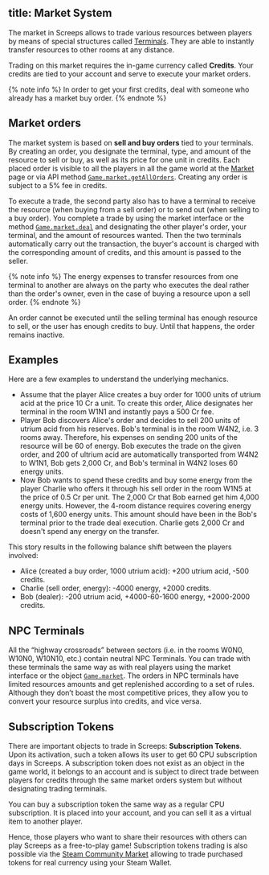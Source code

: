 title: Market System
---

The market in Screeps allows to trade various resources between players by means of special structures called [Terminals](/api/#StructureTerminal). They are able to instantly transfer resources to other rooms at any distance.

Trading on this market requires the in-game currency called **Credits**. Your credits are tied to your account and serve to execute your market orders.

{% note info %}
In order to get your first credits, deal with someone who already has a market buy order.
{% endnote %}

## Market orders

The market system is based on **sell and buy orders** tied to your terminals. By creating an order, you designate the terminal, type, and amount of the resource to sell or buy, as well as its price for one unit in credits. Each placed order is visible to all the players in all the game world at the [Market](https://screeps.com/a/#!/market) page or via API method [`Game.market.getAllOrders`](/api/#Market.getAllOrders). Creating any order is subject to a 5% fee in credits.

To execute a trade, the second party also has to have a terminal to receive the resource (when buying from a sell order) or to send out (when selling to a buy order). You complete a trade by using the market interface or the method [`Game.market.deal`](/api/#Market.deal) and designating the other player's order, your terminal, and the amount of resources wanted. Then the two terminals automatically carry out the transaction, the buyer's account is charged with the corresponding amount of credits, and this amount is passed to the seller.

{% note info %}
The energy expenses to transfer resources from one terminal to another are always on the party who executes the deal rather than the order's owner, even in the case of buying a resource upon a sell order.
{% endnote %}

An order cannot be executed until the selling terminal has enough resource to sell, or the user has enough credits to buy. Until that happens, the order remains inactive.

## Examples

Here are a few examples to understand the underlying mechanics.

*   Assume that the player Alice creates a buy order for 1000 units of utrium acid at the price 10 Cr a unit. To create this order, Alice designates her terminal in the room W1N1 and instantly pays a 500 Cr fee.
*   Player Bob discovers Alice's order and decides to sell 200 units of utrium acid from his reserves. Bob's terminal is in the room W4N2, i.e. 3 rooms away. Therefore, his expenses on sending 200 units of the resource will be 60 of energy. Bob executes the trade on the given order, and 200 of ultrium acid are automatically transported from W4N2 to W1N1, Bob gets 2,000 Cr, and Bob's terminal in W4N2 loses 60 energy units.
*   Now Bob wants to spend these credits and buy some energy from the player Charlie who offers it through his sell order in the room W1N5 at the price of 0.5 Cr per unit. The 2,000 Cr that Bob earned get him 4,000 energy units. However, the 4-room distance requires covering energy costs of 1,600 energy units. This amount should have been in the Bob's terminal prior to the trade deal execution. Charlie gets 2,000 Cr and doesn't spend any energy on the transfer.

This story results in the following balance shift between the players involved:

*   Alice (created a buy order, 1000 utrium acid): +200 utrium acid, -500 credits.
*   Charlie (sell order, energy): -4000 energy, +2000 credits.
*   Bob (dealer): -200 utrium acid, +4000-60-1600 energy, +2000-2000 credits.

## NPC Terminals

All the “highway crossroads” between sectors (i.e. in the rooms W0N0, W10N0, W10N10, etc.) contain neutral NPC Terminals. You can trade with these terminals the same way as with real players using the market interface or the object [`Game.market`](/api/#Game.market). The orders in NPC terminals have limited resources amounts and get replenished according to a set of rules. Although they don’t boast the most competitive prices, they allow you to convert your resource surplus into credits, and vice versa.

## Subscription Tokens

There are important objects to trade in Screeps: **Subscription Tokens**. Upon its activation, such a token allows its user to get 60 CPU subscription days in Screeps. A subscription token does not exist as an object in the game world, it belongs to an account and is subject to direct trade between players for credits through the same market orders system but without designating trading terminals.

You can buy a subscription token the same way as a regular CPU subscription. It is placed into your account, and you can sell it as a virtual item to another player.

Hence, those players who want to share their resources with others can play Screeps as a free-to-play game! Subscription tokens trading is also possible via the [Steam Community Market](http://steamcommunity.com/market/listings/464350/Subscription%20Token) allowing to trade purchased tokens for real currency using your Steam Wallet.
